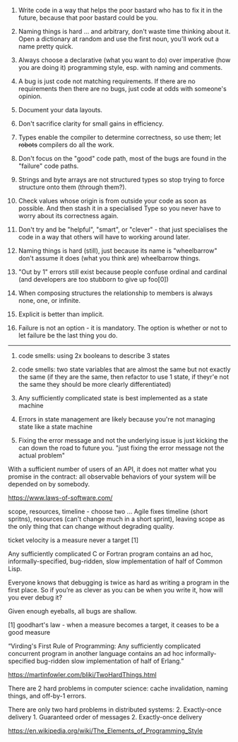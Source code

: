 
1. Write code in a way that helps the poor bastard who has to fix it in the future, because that poor bastard could be you.
2. Naming things is hard ... and arbitrary, don't waste time thinking about it. Open a dictionary at random and use the first noun, you'll work out a name pretty quick.
3. Always choose a declarative (what you want to do) over imperative (how you are doing it) programming style, esp. with naming and comments.
4. A bug is just code not matching requirements. If there are no requirements then there are no bugs, just code at odds with someone's opinion.
5. Document your data layouts.
6. Don't sacrifice clarity for small gains in efficiency.
7. Types enable the compiler to determine correctness, so use them; let ~~robots~~ compilers do all the work.
8. Don't focus on the "good" code path, most of the bugs are found in the "failure" code paths.
9. Strings and byte arrays are not structured types so stop trying to force structure onto them (through them?).
10. Check values whose origin is from outside your code as soon as possible. And then stash it in a specialised Type so you never have to worry about its correctness again.
11. Don't try and be "helpful", "smart", or "clever" - that just specialises the code in a way that others will have to working around later.
12. Naming things is hard (still), just because its name is "wheelbarrow" don't assume it does (what you think are) wheelbarrow things.
13. "Out by 1" errors still exist because people confuse ordinal and cardinal (and developers are too stubborn to give up foo[0])
14. When composing structures the relationship to members is always none, one, or infinite.
15. Explicit is better than implicit.

70. Failure is not an option - it is mandatory. The option is whether or not to let failure be the last thing you do.


--------------------------


1. code smells: using 2x booleans to describe 3 states
2. code smells: two state variables that are almost the same but not exactly the same
    (if they are the same, then refactor to use 1 state, if theyr'e not the same they
    should be more clearly differentiated)

3. Any sufficiently complicated state is best implemented as a state machine
4. Errors in state management are likely because you're not managing state like a state machine

5. Fixing the error message and not the underlying issue is just kicking the can down the road to future you.
"just fixing the error message not the actual problem"



With a sufficient number of users of an API,
it does not matter what you promise in the contract:
all observable behaviors of your system
will be depended on by somebody.

https://www.laws-of-software.com/


scope, resources, timeline - choose two ... Agile fixes timeline (short spritns), resources (can't change much
in a short sprint), leaving scope as the only thing that can change without degrading quality.

ticket velocity is a measure never a target [1]

Any sufficiently complicated C or Fortran program contains an ad hoc, informally-specified, bug-ridden, slow implementation of half of Common Lisp.


Everyone knows that debugging is twice as hard as writing a program in the first place. So if you’re as clever as you can be when you write it, how will you ever debug it?

Given enough eyeballs, all bugs are shallow.

[1] goodhart's law - when a measure becomes a target, it ceases to be a good measure


“Virding's First Rule of Programming:
Any sufficiently complicated concurrent program in another language contains an ad hoc informally-specified bug-ridden slow implementation of half of Erlang.”


https://martinfowler.com/bliki/TwoHardThings.html

There are 2 hard problems in computer science: cache invalidation, naming things, and off-by-1 errors.

There are only two hard problems in distributed systems: 2. Exactly-once delivery 1. Guaranteed order of messages 2. Exactly-once delivery

https://en.wikipedia.org/wiki/The_Elements_of_Programming_Style
